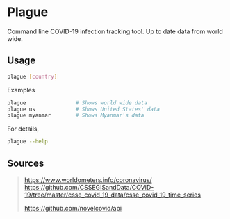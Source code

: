 # Plague

Command line COVID-19 infection tracking tool. Up to date data from world wide.

## Usage

```bash
plague [country]
```

Examples
```bash
plague                # Shows world wide data
plague us             # Shows United States' data
plague myanmar        # Shows Myanmar's data
```


For details,

```bash
plague --help
```


## Sources

> https://www.worldometers.info/coronavirus/ https://github.com/CSSEGISandData/COVID-19/tree/master/csse_covid_19_data/csse_covid_19_time_series
>
> https://github.com/novelcovid/api